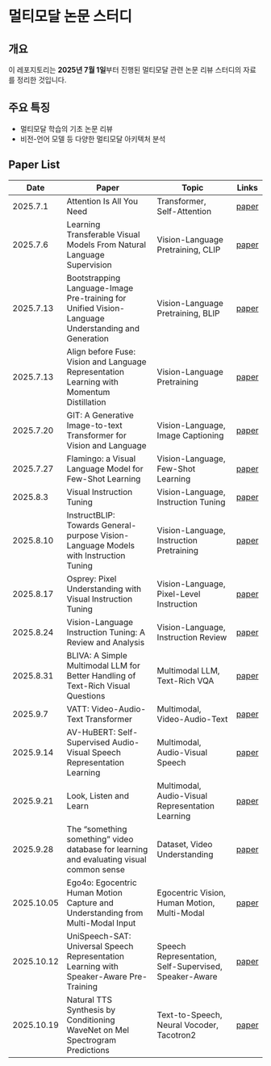 # **멀티모달 논문 스터디**

## **개요**

이 레포지토리는 **2025년 7월 1일**부터 진행된 멀티모달 관련 논문 리뷰 스터디의 자료를 정리한 것입니다.

## **주요 특징**

- 멀티모달 학습의 기초 논문 리뷰
- 비전-언어 모델 등 다양한 멀티모달 아키텍처 분석

## Paper List

| Date | Paper | Topic | Links |
| --- | --- | --- | --- |
| 2025.7.1 | Attention Is All You Need | Transformer, Self-Attention | [paper](https://arxiv.org/abs/1706.03762) |
| 2025.7.6 | Learning Transferable Visual Models From Natural Language Supervision | Vision-Language Pretraining, CLIP | [paper](https://arxiv.org/abs/2103.00020) |
| 2025.7.13 | Bootstrapping Language-Image Pre-training for Unified Vision-Language Understanding and Generation | Vision-Language Pretraining, BLIP | [paper](https://arxiv.org/abs/2201.12086) |
| 2025.7.13 | Align before Fuse: Vision and Language Representation Learning with Momentum Distillation | Vision-Language Pretraining | [paper](https://arxiv.org/abs/2107.07651) |
| 2025.7.20 | GIT: A Generative Image-to-text Transformer for Vision and Language | Vision-Language, Image Captioning | [paper](https://arxiv.org/abs/2205.14100) |
| 2025.7.27 | Flamingo: a Visual Language Model for Few-Shot Learning | Vision-Language, Few-Shot Learning | [paper](https://arxiv.org/abs/2204.14198) |
| 2025.8.3 | Visual Instruction Tuning | Vision-Language, Instruction Tuning | [paper](https://arxiv.org/pdf/2304.08485) |
| 2025.8.10 | InstructBLIP: Towards General-purpose Vision-Language Models with Instruction Tuning | Vision-Language, Instruction Pretraining | [paper](https://arxiv.org/abs/2305.06500) |
| 2025.8.17 | Osprey: Pixel Understanding with Visual Instruction Tuning | Vision-Language, Pixel-Level Instruction | [paper](https://arxiv.org/pdf/2312.10032) |
| 2025.8.24 | Vision-Language Instruction Tuning: A Review and Analysis | Vision-Language, Instruction Review | [paper](https://arxiv.org/abs/2311.08172) |
| 2025.8.31 | BLIVA: A Simple Multimodal LLM for Better Handling of Text-Rich Visual Questions | Multimodal LLM, Text-Rich VQA | [paper](https://arxiv.org/abs/2308.09936) |
| 2025.9.7  | VATT: Video-Audio-Text Transformer | Multimodal, Video-Audio-Text | [paper](https://arxiv.org/abs/2104.11178) |
| 2025.9.14 | AV-HuBERT: Self-Supervised Audio-Visual Speech Representation Learning | Multimodal, Audio-Visual Speech | [paper](https://arxiv.org/abs/2201.02184) |
| 2025.9.21 | Look, Listen and Learn | Multimodal, Audio-Visual Representation Learning | [paper](https://arxiv.org/abs/1705.08168) |
| 2025.9.28 | The “something something” video database for learning and evaluating visual common sense | Dataset, Video Understanding | [paper](https://arxiv.org/pdf/1706.04261) |
| 2025.10.05 | Ego4o: Egocentric Human Motion Capture and Understanding from Multi-Modal Input         | Egocentric Vision, Human Motion, Multi-Modal          | [paper](https://arxiv.org/abs/2504.08449) |
| 2025.10.12 | UniSpeech-SAT: Universal Speech Representation Learning with Speaker-Aware Pre-Training | Speech Representation, Self-Supervised, Speaker-Aware | [paper](https://arxiv.org/pdf/2110.05752) |
| 2025.10.19 | Natural TTS Synthesis by Conditioning WaveNet on Mel Spectrogram Predictions | Text-to-Speech, Neural Vocoder, Tacotron2 | [paper](https://arxiv.org/pdf/1712.05884) |



